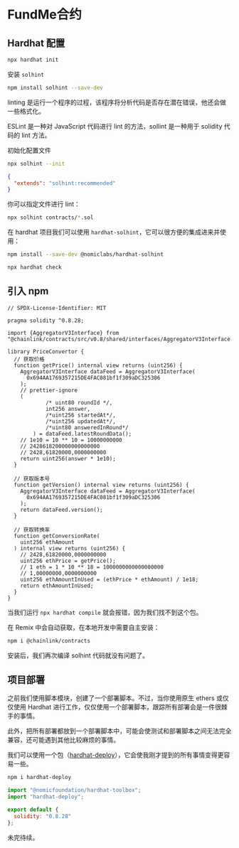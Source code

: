 # FundMe合约

## Hardhat 配置

```bash
npx hardhat init
```

安装 `solhint`

```bash
npm install solhint --save-dev
```

linting 是运行一个程序的过程，该程序将分析代码是否存在潜在错误，他还会做一些格式化。

ESLint 是一种对 JavaScript 代码进行 lint 的方法，sollint 是一种用于 solidity 代码的 lint 方法。

初始化配置文件
```bash
npx solhint --init
```

```json
{
  "extends": "solhint:recommended"
}
```

你可以指定文件进行 lint：

```bash
npx solhint contracts/*.sol
```

在 hardhat 项目我们可以使用 `hardhat-solhint`，它可以很方便的集成进来并使用：

```bash
npm install --save-dev @nomiclabs/hardhat-solhint

npx hardhat check
```

## 引入 npm

```solidity
// SPDX-License-Identifier: MIT

pragma solidity ^0.8.28;

import {AggregatorV3Interface} from "@chainlink/contracts/src/v0.8/shared/interfaces/AggregatorV3Interface.sol";

library PriceConvertor {
  // 获取价格
  function getPrice() internal view returns (uint256) {
    AggregatorV3Interface dataFeed = AggregatorV3Interface(
      0x694AA1769357215DE4FAC081bf1f309aDC325306
    );
    // prettier-ignore
    (
            /* uint80 roundId */,
            int256 answer,
            /*uint256 startedAt*/,
            /*uint256 updatedAt*/,
            /*uint80 answeredInRound*/
        ) = dataFeed.latestRoundData();
    // 1e10 = 10 ** 10 = 10000000000
    // 2428618200000000000000
    // 2428,61820000,0000000000
    return uint256(answer * 1e10);
  }

  // 获取版本号
  function getVersion() internal view returns (uint256) {
    AggregatorV3Interface dataFeed = AggregatorV3Interface(
      0x694AA1769357215DE4FAC081bf1f309aDC325306
    );
    return dataFeed.version();
  }

  // 获取转换率
  function getConversionRate(
    uint256 ethAmount
  ) internal view returns (uint256) {
    // 2428,61820000,0000000000
    uint256 ethPrice = getPrice();
    // 1 eth = 1 * 10 ** 18 = 1000000000000000000
    // 1,00000000,0000000000
    uint256 ethAmountInUsed = (ethPrice * ethAmount) / 1e18;
    return ethAmountInUsed;
  }
}
```

当我们运行 `npx hardhat compile` 就会报错，因为我们找不到这个包。

在 Remix 中会自动获取，在本地开发中需要自主安装：

```bash
npm i @chainlink/contracts
```

安装后，我们再次编译 solhint 代码就没有问题了。

## 项目部署

之前我们使用脚本模块，创建了一个部署脚本。不过，当你使用原生 ethers 或仅仅使用 Hardhat 进行工作，仅仅使用一个部署脚本，跟踪所有部署会是一件很棘手的事情。

此外，把所有部署都放到一个部署脚本中，可能会使测试和部署脚本之间无法完全兼容，还可能遇到其他比较麻烦的事情。

我们可以使用一个包（[hardhat-deploy](https://rocketh.dev/hardhat-deploy/)），它会使我刚才提到的所有事情变得更容易一些。

```bash
npm i hardhat-deploy
```

```javascript
import "@nomicfoundation/hardhat-toolbox";
import "hardhat-deploy";

export default {
  solidity: "0.8.28"
};
```

未完待续。